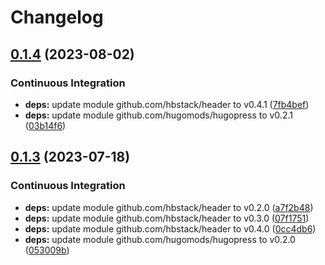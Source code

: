 # Changelog

## [0.1.4](https://github.com/hbstack/header/compare/modules/language-picker/v0.1.3...modules/language-picker/v0.1.4) (2023-08-02)


### Continuous Integration

* **deps:** update module github.com/hbstack/header to v0.4.1 ([7fb4bef](https://github.com/hbstack/header/commit/7fb4befacd66e5a8ae4d2d8b96b2df17c510d30b))
* **deps:** update module github.com/hugomods/hugopress to v0.2.1 ([03b14f6](https://github.com/hbstack/header/commit/03b14f692b394f1415e2a3ec140648a0e1457210))

## [0.1.3](https://github.com/hbstack/header/compare/modules/language-picker/v0.1.2...modules/language-picker/v0.1.3) (2023-07-18)


### Continuous Integration

* **deps:** update module github.com/hbstack/header to v0.2.0 ([a7f2b48](https://github.com/hbstack/header/commit/a7f2b4848c1219e03b1978a432cf8b37a713ac51))
* **deps:** update module github.com/hbstack/header to v0.3.0 ([07f1751](https://github.com/hbstack/header/commit/07f17516816a7be390df93792d23e0ff6e033fff))
* **deps:** update module github.com/hbstack/header to v0.4.0 ([0cc4db6](https://github.com/hbstack/header/commit/0cc4db635992d28aa69c4f1b9a8d222b736ad4b7))
* **deps:** update module github.com/hugomods/hugopress to v0.2.0 ([053009b](https://github.com/hbstack/header/commit/053009bd8381280b82b69f584e33f9cfc92b7848))
